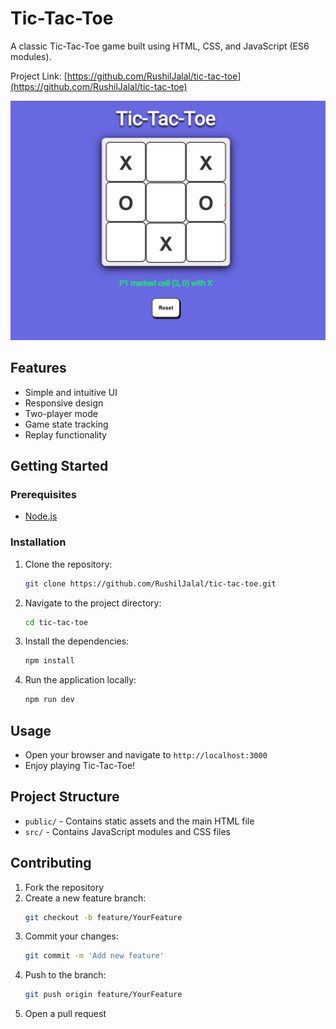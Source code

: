 # Tic-Tac-Toe

A classic Tic-Tac-Toe game built using HTML, CSS, and JavaScript (ES6 modules).

Project Link: [https://github.com/RushilJalal/tic-tac-toe](https://github.com/RushilJalal/tic-tac-toe)

![Tic-Tac-Toe Screenshot](./public/project-ss.png)

## Features

- Simple and intuitive UI
- Responsive design
- Two-player mode
- Game state tracking
- Replay functionality

## Getting Started

### Prerequisites

- [Node.js](https://nodejs.org/)

### Installation

1. Clone the repository:
    ```sh
    git clone https://github.com/RushilJalal/tic-tac-toe.git
    ```
2. Navigate to the project directory:
    ```sh
    cd tic-tac-toe
    ```
3. Install the dependencies:
    ```sh
    npm install
    ```
4. Run the application locally:
    ```sh
    npm run dev
    ```

## Usage

- Open your browser and navigate to `http://localhost:3000`
- Enjoy playing Tic-Tac-Toe!

## Project Structure

- `public/` - Contains static assets and the main HTML file
- `src/` - Contains JavaScript modules and CSS files

## Contributing

1. Fork the repository
2. Create a new feature branch:
    ```sh
    git checkout -b feature/YourFeature
    ```
3. Commit your changes:
    ```sh
    git commit -m 'Add new feature'
    ```
4. Push to the branch:
    ```sh
    git push origin feature/YourFeature
    ```
5. Open a pull request

